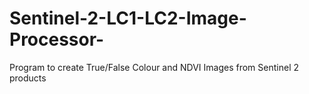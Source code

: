 # Sentinel-2-LC1-LC2-Image-Processor-
Program to create True/False Colour and NDVI Images from Sentinel 2 products
